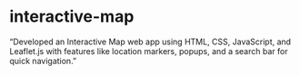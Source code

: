 # interactive-map
“Developed an Interactive Map web app using HTML, CSS, JavaScript, and Leaflet.js with features like location markers, popups, and a search bar for quick navigation.”
